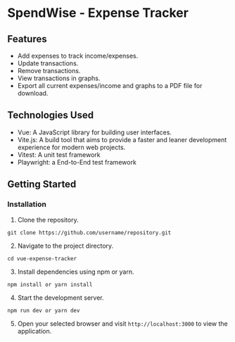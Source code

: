# SpendWise - Expense Tracker

## Features

- Add expenses to track income/expenses.
- Update transactions.
- Remove transactions.
- View transactions in graphs.
- Export all current expenses/income and graphs to a PDF file for download.

## Technologies Used

- Vue: A JavaScript library for building user interfaces.
- Vite.js: A build tool that aims to provide a faster and leaner development experience for modern web projects.
- Vitest: A unit test framework
- Playwright: a End-to-End test framework

## Getting Started

### Installation

1. Clone the repository.

```
git clone https://github.com/username/repository.git
```

2. Navigate to the project directory.

```
cd vue-expense-tracker
```

3. Install dependencies using npm or yarn.

```
npm install or yarn install
```

4. Start the development server.

```
npm run dev or yarn dev
```

5. Open your selected browser and visit `http://localhost:3000` to view the application.
